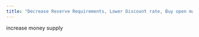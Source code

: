 ```yaml
---
title: "Decrease Reserve Requirements, Lower Discount rate, Buy open market operations, and Fewer selective credit controls"
---
```

increase money supply

